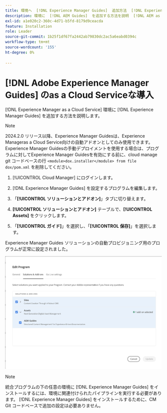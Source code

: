 ```yaml
---
title: 環境へ  [!DNL Experience Manager Guides]  追加方法  [!DNL Experience Manager as a Cloud Service]
description: 環境に  [!DNL AEM Guides]  を追加する方法を説明  [!DNL AEM as a Cloud Service]  ます
exl-id: a1e020c2-360c-4d71-b5fd-8179d9ceacda
feature: Installation
role: Leader
source-git-commit: 1b25f1df67fa2442ab79830dc2ac5a6eabd0394c
workflow-type: tm+mt
source-wordcount: '155'
ht-degree: 0%

---
```


# [!DNL Adobe Experience Manager Guides] のas a Cloud Serviceな導入

[!DNL Experience Manager as a Cloud Service] 環境に [!DNL Experience Manager Guides] を追加する方法を説明します。


>[!NOTE]
>
> 2024.2.0 リリース以降、Experience Manager Guidesは、Experience Manageras a Cloud Service向けの自動アドオンとしてのみ使用できます。 Experience Manager Guidesの手動デプロイメントを使用する場合は、プログラムに対してExperience Manager Guidesを有効にする前に、cloud manage git コードベースの行 `<module>dox.installer</module> from file dox/pom.xml` を削除してください。

1. [!UICONTROL Cloud Manager] にログインします。

1. [!DNL Experience Manager Guides] を設定するプログラムを編集します。

1. 「**[!UICONTROL ソリューションとアドオン]**」タブに切り替えます。

1. **[!UICONTROL ソリューションとアドオン]** テーブルで、**[!UICONTROL Assets]** をクリックします。

1. 「**[!UICONTROL ガイド]**」を選択し、「**[!UICONTROL 保存]**」を選択します。

Experience Manager Guides ソリューションの自動プロビジョニング用のプログラムが正常に設定されました。

![Experience Manager Guides ソリューションの設定 ](assets/addon-configuration.png)

>[!NOTE]
>
>統合プログラムの下の任意の環境に [!DNL Experience Manager Guides] をインストールするには、環境に関連付けられたパイプラインを実行する必要があります。 [!DNL Experience Manager Guides] をインストールするために、CM Git コードベースで追加の設定は必要ありません。
